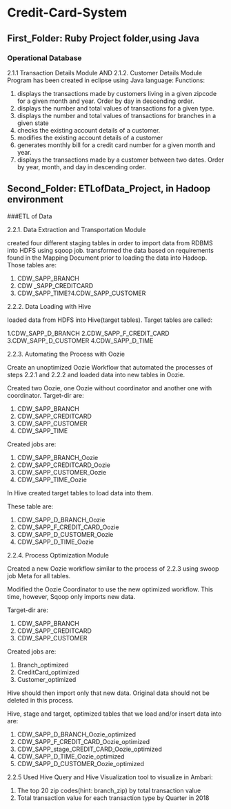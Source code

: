 # Credit-Card-System

## First_Folder: Ruby Project folder,using Java



### Operational Database 

2.1.1 Transaction Details Module AND 2.1.2. Customer Details Module 
Program has been created in eclipse using Java language:
Functions:
1. displays the transactions made by customers living in a given zipcode for a given month and year. Order by day in descending order.
2. displays the number and total values of transactions for a given type. 
3. displays the number and total values of transactions for branches in a given state 
4. checks the existing account details of a customer. 
5. modifies the existing account details of a customer 
6. generates monthly bill for a credit card number for a given month and year. 
7. displays the transactions made by a customer between two dates. Order by year, month, and day in descending order. 

## Second_Folder: ETLofData_Project, in Hadoop environment

###ETL of Data 


2.2.1. Data Extraction and Transportation Module 

created four different staging tables in order to import data from RDBMS into HDFS using sqoop job.
transformed the data based on requirements found in the Mapping Document prior to loading the data into Hadoop. 
Those tables are:

1. CDW_SAPP_BRANCH
2. CDW _SAPP_CREDITCARD 
3. CDW_SAPP_TIME?4.CDW_SAPP_CUSTOMER 


2.2.2. Data Loading with Hive 

loaded  data from HDFS into Hive(target tables).
Target tables are called:

1.CDW_SAPP_D_BRANCH
2.CDW_SAPP_F_CREDIT_CARD
3.CDW_SAPP_D_CUSTOMER
4.CDW_SAPP_D_TIME



2.2.3. Automating the Process with Oozie 

Create an unoptimized Oozie Workflow that automated the processes of steps 2.2.1 and 2.2.2 and loaded data into new tables in Oozie. 

Created  two Oozie, one Oozie without coordinator and another one with coordinator.
Target-dir are:

1. CDW_SAPP_BRANCH
2. CDW_SAPP_CREDITCARD
3. CDW_SAPP_CUSTOMER
4. CDW_SAPP_TIME

Created jobs are:

1. CDW_SAPP_BRANCH_Oozie
2. CDW_SAPP_CREDITCARD_Oozie
3. CDW_SAPP_CUSTOMER_Oozie
4. CDW_SAPP_TIME_Oozie

In Hive created target tables to load data into them.

These table are:

1. CDW_SAPP_D_BRANCH_Oozie
2. CDW_SAPP_F_CREDIT_CARD_Oozie
3. CDW_SAPP_D_CUSTOMER_Oozie
4. CDW_SAPP_D_TIME_Oozie


2.2.4. Process Optimization Module 


Created a new Oozie workflow similar to the process of 2.2.3 using swoop job Meta for all tables.

Modified the Oozie Coordinator to use the new optimized workflow.
This time, however, Sqoop only imports new data. 

Target-dir are:

1. CDW_SAPP_BRANCH
2. CDW_SAPP_CREDITCARD
3. CDW_SAPP_CUSTOMER

Created jobs are:

1. Branch_optimized
2. CreditCard_optimized
3. Customer_optimized

Hive should then import only that new data.
Original data should not be deleted in this process. 

Hive, stage and target, optimized tables that we load and/or insert data into are:

1. CDW_SAPP_D_BRANCH_Oozie_optimized
2. CDW_SAPP_F_CREDIT_CARD_Oozie_optimized
3. CDW_SAPP_stage_CREDIT_CARD_Oozie_optimized
4. CDW_SAPP_D_TIME_Oozie_optimized
5. CDW_SAPP_D_CUSTOMER_Oozie_optimized



2.2.5
Used Hive Query and Hive Visualization tool to visualize in Ambari:
1) The top 20 zip codes(hint: branch_zip) by total transaction value 
2) Total transaction value for each transaction type by Quarter in 2018 


